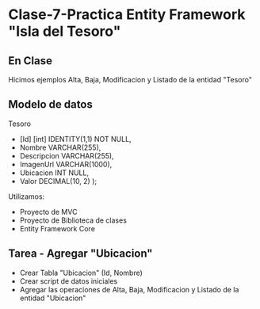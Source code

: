 #  Clase-7-Practica Entity Framework "Isla del Tesoro"

## En Clase
Hicimos ejemplos Alta, Baja, Modificacion y Listado de la entidad "Tesoro"

## Modelo de datos
Tesoro
- [Id] [int] IDENTITY(1,1) NOT NULL,
- Nombre VARCHAR(255),
- Descripcion VARCHAR(255),
- ImagenUrl VARCHAR(1000),
- Ubicacion INT NULL,
- Valor DECIMAL(10, 2)
);

Utilizamos:
- Proyecto de MVC
- Proyecto de Biblioteca de clases
- Entity Framework Core

## Tarea - Agregar "Ubicacion"
- Crear Tabla "Ubicacion" (Id, Nombre)
- Crear script de datos iniciales
- Agregar las operaciones de Alta, Baja, Modificacion y Listado de la entidad "Ubicacion"